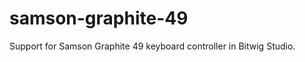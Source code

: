 samson-graphite-49
==================

Support for Samson Graphite 49 keyboard controller in Bitwig Studio.

